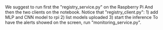 We suggest to run first the "registry_service.py" on the Raspberry Pi
And then the two clients on the notebook. 
Notice that "registry_client.py":
    1) add MLP and CNN model to rpi
    2) list models uploaded
    3) start the inference
To have the alerts showed on the screen, run "monitoring_service.py".
